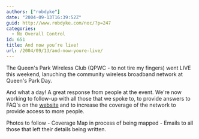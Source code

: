 ```yaml
---
authors: ["robdyke"]
date: "2004-09-13T16:39:52Z"
guid: http://www.robdyke.com/noc/?p=247
categories:
  - No Overall Control
id: 651
title: And now you’re live!
url: /2004/09/13/and-now-youre-live/
---
```

The Queen's Park Wireless Club (QPWC - to not tire my fingers) went LIVE this weekend, lanuching the community wireless broadband network at Queen's Park Day.

And what a day! A great response from people at the event. We're now working to follow-up with all those that we spoke to, to provide answers to FAQ's on the [website](http://www.queenspark.me.uk) and to increase the coverage of the network to provide access to more people.

Photos to follow - Coverage Map in process of being mapped - Emails to all those that left their details being written.